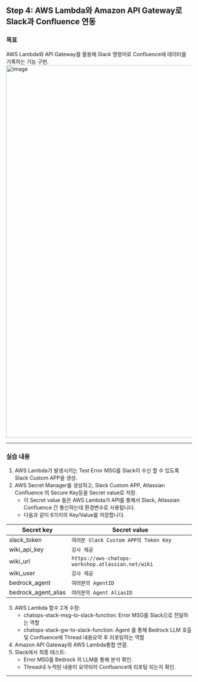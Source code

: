 ## Step 4: AWS Lambda와 Amazon API Gateway로 Slack과 Confluence 연동

### 목표
AWS Lambda와 API Gateway를 활용해 Slack 명령어로 Confluence에 데이터를 기록하는 기능 구현.<br>
<img width="1007" alt="image" src="https://github.com/user-attachments/assets/53bb8b61-3285-4f10-adf5-f8c1e70a079c" />

***
### 실습 내용
1. AWS Lambda가 발생시키는 Test Error MSG를 Slack이 수신 할 수 있도록 Slack Custom APP을 생성.
2. AWS Secret Manager를 생성하고, Slack Custom APP, Atlassian Confluence 의 Secure Key등을 Secret value로 저장.
   - 이 Secret value 들은 AWS Lambda가 API를 통해서 Slack, Atlassian Confluence 간 통신하는데 환경변수로 사용됩니다.
   - 다음과 같이 6가지의 Key/Value를 저장합니다.<br>

| Secret key                   | Secret value                                                                                                                                                                                                                               |
| ----------------------- | ----------------------------------------------------------------------------------------------------------------------------------------------------------------------------------------------------------------------------------- |
| slack_token        | ```여러분 Slack Custom APP의 Token Key```                                                                                                                                                                                                               |
| wiki_api_key     | ```강사 제공```                                                                                                                                                                                                           |
| wiki_url  | ```https://aws-chatops-workshop.atlassian.net/wiki```                                                                                                                                                                                                                        |
| wiki_user  | ```강사 제공```                                                                                                                                                                                                        |
| bedrock_agent        | ```여러분의 AgentID```                                                                                                                                                                                                          |
| bedrock_agent_alias        | ```여러분의 Agent AliasID```                                                                                                                                                                                          |

3. AWS Lambda 함수 2개 수정:
   - chatops-stack-msg-to-slack-function: Error MSG를 Slack으로 전달하는 역할
   - chatops-stack-gw-to-slack-function: Agent 를 통해 Bedrock LLM 호출 및 Confluence에 Thread 내용요약 후 리포팅하는 역할
4. Amazon API Gateway와 AWS Lambda통합 연결.
5. Slack에서 최종 테스트:
   - Error MSG를 Bedrock 의 LLM을 통해 분석 확인.
   - Thread내 누적된 내용이 요약되어 Confluence에 리포팅 되는지 확인.
  
---



